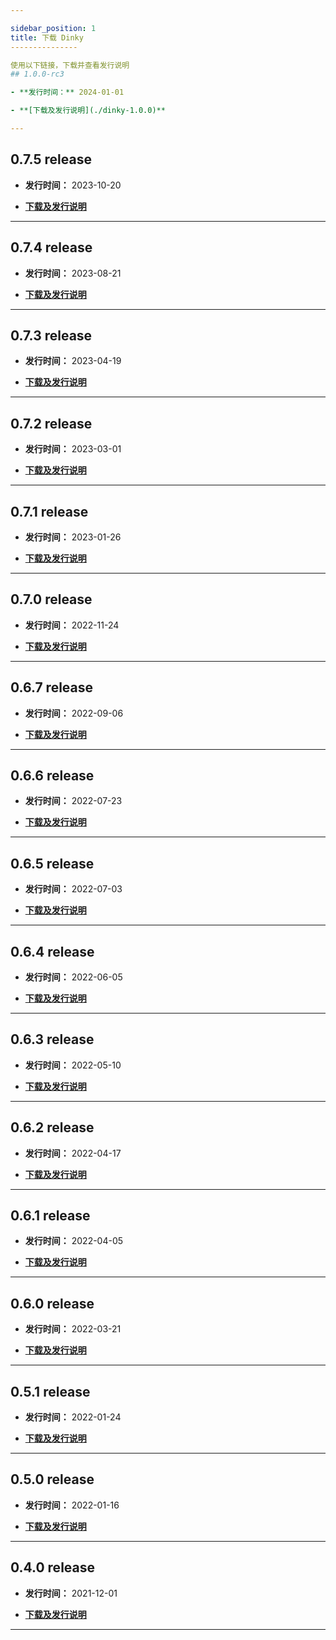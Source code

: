 ```yaml
---

sidebar_position: 1
title: 下载 Dinky
---------------

使用以下链接，下载并查看发行说明
## 1.0.0-rc3

- **发行时间：** 2024-01-01

- **[下载及发行说明](./dinky-1.0.0)**

---
```


## 0.7.5 release

- **发行时间：** 2023-10-20

- **[下载及发行说明](./dinky-0.7.5)**

---

## 0.7.4 release

- **发行时间：** 2023-08-21

- **[下载及发行说明](./dinky-0.7.4)**

---

## 0.7.3 release

- **发行时间：** 2023-04-19

- **[下载及发行说明](./dinky-0.7.3)**

---

## 0.7.2 release

- **发行时间：** 2023-03-01

- **[下载及发行说明](./dinky-0.7.2)**

---

## 0.7.1 release

- **发行时间：** 2023-01-26

- **[下载及发行说明](./dinky-0.7.1)**

---

## 0.7.0 release

- **发行时间：** 2022-11-24

- **[下载及发行说明](./dinky-0.7.0)**

---

## 0.6.7 release

- **发行时间：** 2022-09-06

- **[下载及发行说明](./dinky-0.6.7)**

---

## 0.6.6 release

- **发行时间：** 2022-07-23

- **[下载及发行说明](./dinky-0.6.6)**

---

## 0.6.5 release

- **发行时间：** 2022-07-03

- **[下载及发行说明](./dinky-0.6.5)**

---

## 0.6.4 release

- **发行时间：** 2022-06-05

- **[下载及发行说明](./dinky-0.6.4)**

---

## 0.6.3 release

- **发行时间：** 2022-05-10

- **[下载及发行说明](./dinky-0.6.3)**

---

## 0.6.2 release

- **发行时间：** 2022-04-17

- **[下载及发行说明](./dinky-0.6.2)**

---

## 0.6.1 release

- **发行时间：** 2022-04-05

- **[下载及发行说明](./dinky-0.6.1)**

---

## 0.6.0 release

- **发行时间：** 2022-03-21

- **[下载及发行说明](./dinky-0.6.0)**

---

## 0.5.1 release

- **发行时间：** 2022-01-24

- **[下载及发行说明](./dinky-0.5.1)**

---

## 0.5.0 release

- **发行时间：** 2022-01-16

- **[下载及发行说明](./dinky-0.5.0)**

---

## 0.4.0 release

- **发行时间：** 2021-12-01

- **[下载及发行说明](./dinky-0.4.0)**

---

